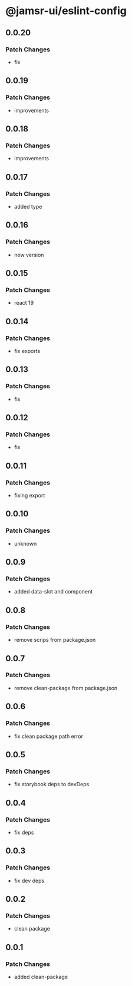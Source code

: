 # @jamsr-ui/eslint-config

## 0.0.20

### Patch Changes

- fix

## 0.0.19

### Patch Changes

- improvements

## 0.0.18

### Patch Changes

- improvements

## 0.0.17

### Patch Changes

- added type

## 0.0.16

### Patch Changes

- new version

## 0.0.15

### Patch Changes

- react 19

## 0.0.14

### Patch Changes

- fix exports

## 0.0.13

### Patch Changes

- fix

## 0.0.12

### Patch Changes

- fix

## 0.0.11

### Patch Changes

- fixing export

## 0.0.10

### Patch Changes

- unknown

## 0.0.9

### Patch Changes

- added data-slot and component

## 0.0.8

### Patch Changes

- remove scrips from package.json

## 0.0.7

### Patch Changes

- remove clean-package from package.json

## 0.0.6

### Patch Changes

- fix clean package path error

## 0.0.5

### Patch Changes

- fix storybook deps to devDeps

## 0.0.4

### Patch Changes

- fix deps

## 0.0.3

### Patch Changes

- fix dev deps

## 0.0.2

### Patch Changes

- clean package

## 0.0.1

### Patch Changes

- added clean-package
